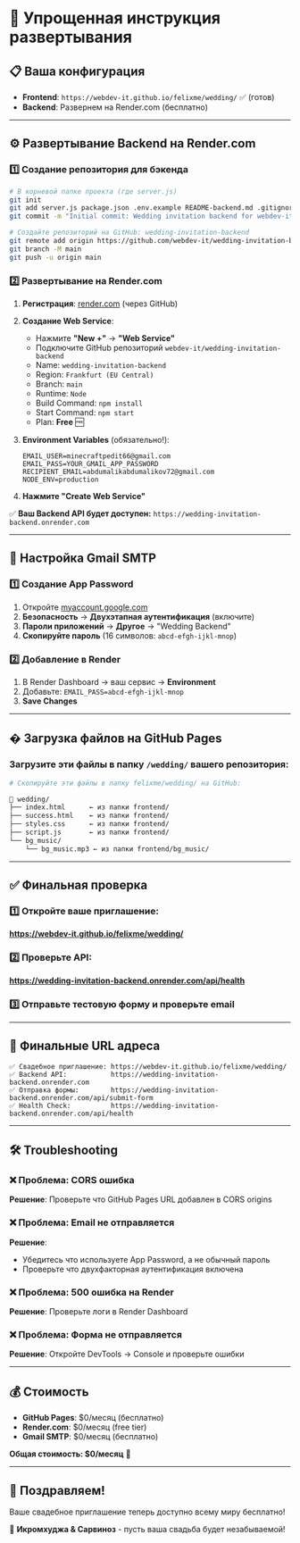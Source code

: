 # 🚀 Упрощенная инструкция развертывания

## 📋 Ваша конфигурация

- **Frontend**: `https://webdev-it.github.io/felixme/wedding/` ✅ (готов)
- **Backend**: Развернем на Render.com (бесплатно)

---

## ⚙️ Развертывание Backend на Render.com

### 1️⃣ Создание репозитория для бэкенда

```bash
# В корневой папке проекта (где server.js)
git init
git add server.js package.json .env.example README-backend.md .gitignore
git commit -m "Initial commit: Wedding invitation backend for webdev-it.github.io"

# Создайте репозиторий на GitHub: wedding-invitation-backend  
git remote add origin https://github.com/webdev-it/wedding-invitation-backend.git
git branch -M main
git push -u origin main
```

### 2️⃣ Развертывание на Render.com

1. **Регистрация**: [render.com](https://render.com) (через GitHub)

2. **Создание Web Service**:
   - Нажмите **"New +"** → **"Web Service"**
   - Подключите GitHub репозиторий `webdev-it/wedding-invitation-backend`
   - Name: `wedding-invitation-backend`
   - Region: `Frankfurt (EU Central)`
   - Branch: `main`
   - Runtime: `Node`
   - Build Command: `npm install`  
   - Start Command: `npm start`
   - Plan: **Free** 🆓

3. **Environment Variables** (обязательно!):
   ```
   EMAIL_USER=minecraftpedit66@gmail.com
   EMAIL_PASS=YOUR_GMAIL_APP_PASSWORD
   RECIPIENT_EMAIL=abdumalikabdumalikov72@gmail.com
   NODE_ENV=production
   ```

4. **Нажмите "Create Web Service"**

✅ **Ваш Backend API будет доступен:**
`https://wedding-invitation-backend.onrender.com`

---

## 📧 Настройка Gmail SMTP

### 1️⃣ Создание App Password

1. Откройте [myaccount.google.com](https://myaccount.google.com)
2. **Безопасность** → **Двухэтапная аутентификация** (включите)
3. **Пароли приложений** → **Другое** → "Wedding Backend"
4. **Скопируйте пароль** (16 символов: `abcd-efgh-ijkl-mnop`)

### 2️⃣ Добавление в Render

1. В Render Dashboard → ваш сервис → **Environment**
2. Добавьте: `EMAIL_PASS=abcd-efgh-ijkl-mnop`
3. **Save Changes**

---

## � Загрузка файлов на GitHub Pages

### Загрузите эти файлы в папку `/wedding/` вашего репозитория:

```bash
# Скопируйте эти файлы в папку felixme/wedding/ на GitHub:

📁 wedding/
├── index.html      ← из папки frontend/
├── success.html    ← из папки frontend/  
├── styles.css      ← из папки frontend/
├── script.js       ← из папки frontend/
└── bg_music/
    └── bg_music.mp3 ← из папки frontend/bg_music/
```

---

## ✅ Финальная проверка

### 1️⃣ Откройте ваше приглашение:
**https://webdev-it.github.io/felixme/wedding/**

### 2️⃣ Проверьте API:
**https://wedding-invitation-backend.onrender.com/api/health**

### 3️⃣ Отправьте тестовую форму и проверьте email

---

## 🎯 Финальные URL адреса

```
✅ Свадебное приглашение: https://webdev-it.github.io/felixme/wedding/
✅ Backend API:           https://wedding-invitation-backend.onrender.com
✅ Отправка формы:        https://wedding-invitation-backend.onrender.com/api/submit-form
✅ Health Check:          https://wedding-invitation-backend.onrender.com/api/health
```

---

## 🛠 Troubleshooting

### ❌ Проблема: CORS ошибка
**Решение**: Проверьте что GitHub Pages URL добавлен в CORS origins

### ❌ Проблема: Email не отправляется  
**Решение**: 
- Убедитесь что используете App Password, а не обычный пароль
- Проверьте что двухфакторная аутентификация включена

### ❌ Проблема: 500 ошибка на Render
**Решение**: Проверьте логи в Render Dashboard

### ❌ Проблема: Форма не отправляется
**Решение**: Откройте DevTools → Console и проверьте ошибки

---

## 💰 Стоимость

- **GitHub Pages**: $0/месяц (бесплатно)
- **Render.com**: $0/месяц (free tier) 
- **Gmail SMTP**: $0/месяц (бесплатно)

**Общая стоимость: $0/месяц** 🎉

---

## 🎊 Поздравляем!

Ваше свадебное приглашение теперь доступно всему миру бесплатно! 

💒 **Икромхуджа & Сарвиноз** - пусть ваша свадьба будет незабываемой!